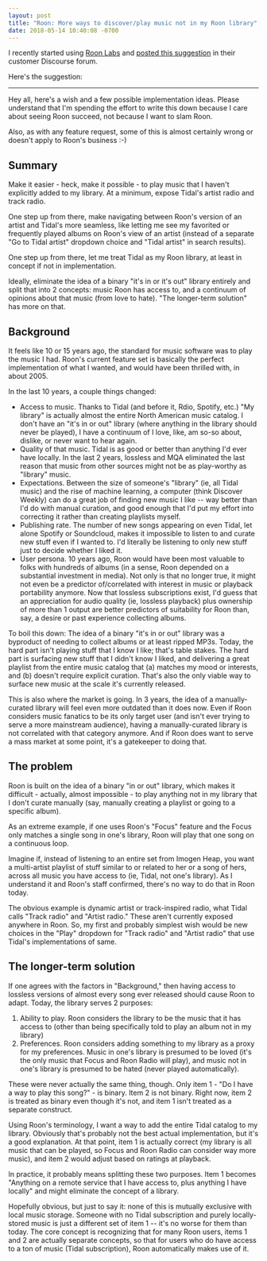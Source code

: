 ```yaml
---
layout: post
title: "Roon: More ways to discover/play music not in my Roon library"
date: 2018-05-14 10:40:08 -0700
---
```


I recently started using [Roon Labs](https://roonlabs.com/) and [posted this suggestion](https://community.roonlabs.com/t/more-any-ways-to-discover-play-music-not-in-my-roon-library/43136) in their customer Discourse forum.

Here's the suggestion:

---

Hey all, here's a wish and a few possible implementation ideas. Please understand that I'm spending the effort to write this down because I care about seeing Roon succeed, not because I want to slam Roon.

Also, as with any feature request, some of this is almost certainly wrong or doesn't apply to Roon's business :-)

## Summary

Make it easier - heck, make it possible - to play music that I haven't explicitly added to my library. At a minimum, expose Tidal's artist radio and track radio.

One step up from there, make navigating between Roon's version of an artist and Tidal's more seamless, like letting me see my favorited or frequently played albums on Roon's view of an artist (instead of a separate "Go to Tidal artist" dropdown choice and "Tidal artist" in search results).

One step up from there, let me treat Tidal as my Roon library, at least in concept if not in implementation.

Ideally, eliminate the idea of a binary "it's in or it's out" library entirely and split that into 2 concepts: music Roon has access to, and a continuum of opinions about that music (from love to hate). "The longer-term solution" has more on that.

## Background

 It feels like 10 or 15 years ago, the standard for music software was to play the music I had. Roon's current feature set is basically the perfect implementation of what I wanted, and would have been thrilled with, in about 2005.

In the last 10 years, a couple things changed:

* Access to music. Thanks to Tidal (and before it, Rdio, Spotify, etc.) "My library" is actually almost the entire North American music catalog. I don't have an "it's in or out" library (where anything in the library should never be played), I have a continuum of I love, like, am so-so about, dislike, or never want to hear again.
* Quality of that music. Tidal is as good or better than anything I'd ever have locally. In the last 2 years, lossless and MQA eliminated the last reason that music from other sources might not be as play-worthy as "library" music.
* Expectations. Between the size of someone's "library" (ie, all Tidal music) and the rise of machine learning, a computer (think Discover Weekly) can do a great job of finding new music I like -- way better than I'd do with manual curation, and good enough that I'd put my effort into correcting it rather than creating playlists myself.
* Publishing rate. The number of new songs appearing on even Tidal, let alone Spotify or Soundcloud, makes it impossible to listen to and curate new stuff even if I wanted to. I'd literally be listening to only new stuff just to decide whether I liked it.
* User persona. 10 years ago, Roon would have been most valuable to folks with hundreds of albums (in a sense, Roon depended on a substantial investment in media). Not only is that no longer true, it might not even be a predictor of/correlated with interest in music or playback portability anymore. Now that lossless subscriptions exist, I'd guess that an appreciation for audio quality (ie, lossless playback) plus ownership of more than 1 output are better predictors of suitability for Roon than, say, a desire or past experience collecting albums.

To boil this down: The idea of a binary "it's in or out" library was a byproduct of needing to collect albums or at least ripped MP3s. Today, the hard part isn't playing stuff that I know I like; that's table stakes. The hard part is surfacing new stuff that I didn't know I liked, and delivering a great playlist from the entire music catalog that (a) matches my mood or interests, and (b) doesn't require explicit curation. That's also the only viable way to surface new music at the scale it's currently released.

This is also where the market is going. In 3 years, the idea of a manually-curated library will feel even more outdated than it does now. Even if Roon considers music fanatics to be its only target user (and isn't ever trying to serve a more mainstream audience), having a manually-curated library is not correlated with that category anymore. And if Roon does want to serve a mass market at some point, it's a gatekeeper to doing that.

## The problem

Roon is built on the idea of a binary "in or out" library, which makes it difficult - actually, almost impossible - to play anything not in my library that I don't curate manually (say, manually creating a playlist or going to a specific album).

As an extreme example, if one uses Roon's "Focus" feature and the Focus only matches a single song in one's library, Roon will play that one song on a continuous loop.

Imagine if, instead of listening to an entire set from Imogen Heap, you want a multi-artist playlist of stuff similar to or related to her or a song of hers, across all music you have access to (ie, Tidal, not one's library). As I understand it and Roon's staff confirmed, there's no way to do that in Roon today.

The obvious example is dynamic artist or track-inspired radio, what Tidal calls "Track radio" and "Artist radio." These aren't currently exposed anywhere in Roon. So, my first and probably simplest wish would be new choices in the "Play" dropdown for "Track radio" and "Artist radio" that use Tidal's implementations of same.

## The longer-term solution

If one agrees with the factors in "Background," then having access to lossless versions of almost every song ever released should cause Roon to adapt. Today, the library serves 2 purposes:

1. Ability to play. Roon considers the library to be the music that it has access to (other than being specifically told to play an album not in my library)
2. Preferences. Roon considers adding something to my library as a proxy for my preferences. Music in one's library is presumed to be loved (it's the only music that Focus and Roon Radio will play), and music not in one's library is presumed to be hated (never played automatically).

These were never actually the same thing, though. Only item 1 - "Do I have a way to play this song?" - is binary. Item 2 is not binary. Right now, item 2 is treated as binary even though it's not, and item 1 isn't treated as a separate construct.

Using Roon's terminology, I want a way to add the entire Tidal catalog to my library. Obviously that's probably not the best actual implementation, but it's a good explanation. At that point, item 1 is actually correct (my library is all music that can be played, so Focus and Roon Radio can consider way more music), and item 2 would adjust based on ratings at playback.

In practice, it probably means splitting these two purposes. Item 1 becomes "Anything on a remote service that I have access to, plus anything I have locally" and might eliminate the concept of a library.

Hopefully obvious, but just to say it: none of this is mutually exclusive with local music storage. Someone with no Tidal subscription and purely locally-stored music is just a different set of item 1 -- it's no worse for them than today. The core concept is recognizing that for many Roon users, items 1 and 2 are actually separate concepts, so that for users who do have access to a ton of music (Tidal subscription), Roon automatically makes use of it.
